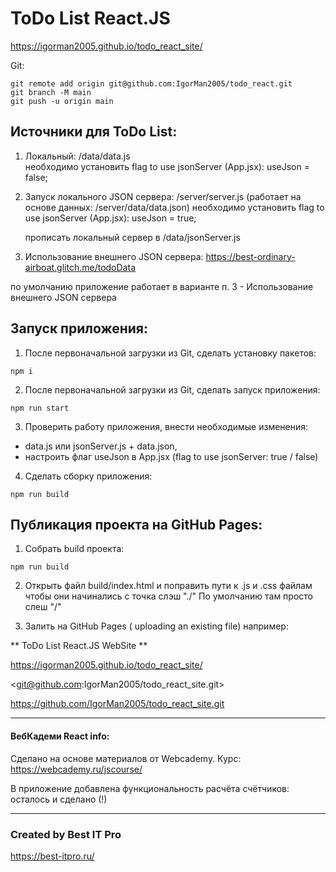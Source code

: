# ToDo List React.JS

<https://igorman2005.github.io/todo_react_site/>

Git:

```
git remote add origin git@github.com:IgorMan2005/todo_react.git
git branch -M main
git push -u origin main
```

## Источники для ToDo List:

1. Локальный: /data/data.js  
   необходимо установить flag to use jsonServer (App.jsx): useJson = false;

2. Запуск локального JSON сервера: /server/server.js (работает на основе данных: /server/data/data.json)
   необходимо установить flag to use jsonServer (App.jsx): useJson = true;

   прописать локальный сервер в /data/jsonServer.js

3. Использование внешнего JSON сервера: <https://best-ordinary-airboat.glitch.me/todoData>

по умолчанию приложение работает в варианте п. 3 - Использование внешнего JSON сервера

## Запуск приложения:

1. После первоначальной загрузки из Git, сделать установку пакетов:

```
npm i
```

2. После первоначальной загрузки из Git, сделать запуск приложения:

```
npm run start
```

3. Проверить работу приложения, внести необходимые изменения:

- data.js или jsonServer.js + data.json,
- настроить флаг useJson в App.jsx (flag to use jsonServer: true / false)

4. Сделать сборку приложения:

```
npm run build
```

## Публикация проекта на GitHub Pages:

1. Собрать build проекта:

```
npm run build
```

2. Открыть файл build/index.html и поправить пути к .js и .css файлам чтобы они начинались с точка слэш "./" По умолчанию там просто слеш "/"

3. Залить на GitHub Pages ( uploading an existing file)
   например:

** ToDo List React.JS WebSite **

<https://igorman2005.github.io/todo_react_site/>

<git@github.com:IgorMan2005/todo_react_site.git>

<https://github.com/IgorMan2005/todo_react_site.git>

---

#### ВебКадеми React info:

Сделано на основе материалов от Webcademy. Курс: <https://webcademy.ru/jscourse/>

В приложение добавлена функциональность расчёта счётчиков: осталось и сделано (!)

---

### Created by Best IT Pro

<https://best-itpro.ru/>
